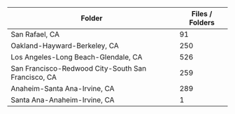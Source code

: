 | Folder                                             |   Files / Folders |
|----------------------------------------------------|-------------------|
| San Rafael, CA                                     |                91 |
| Oakland-Hayward-Berkeley, CA                       |               250 |
| Los Angeles-Long Beach-Glendale, CA                |               526 |
| San Francisco-Redwood City-South San Francisco, CA |               259 |
| Anaheim-Santa Ana-Irvine, CA                       |               289 |
| Santa Ana-Anaheim-Irvine, CA                       |                 1 |